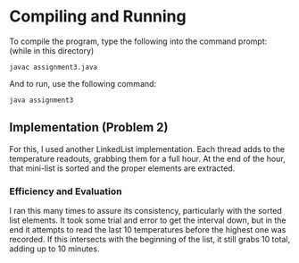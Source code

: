 # Compiling and Running
To compile the program, type the following into the command prompt: (while in this directory)

`javac assignment3.java`

And to run, use the following command:

`java assignment3`

## Implementation (Problem 2)
For this, I used another LinkedList implementation. Each thread adds to the temperature readouts, grabbing them for a full hour. At the end of the hour, that mini-list is sorted and the proper elements are extracted.

### Efficiency and Evaluation
I ran this many times to assure its consistency, particularly with the sorted list elements. It took some trial and error to get the interval down, but in the end it attempts to read the last 10 temperatures before the highest one was recorded. If this intersects with the beginning of the list, it still grabs 10 total, adding up to 10 minutes.
